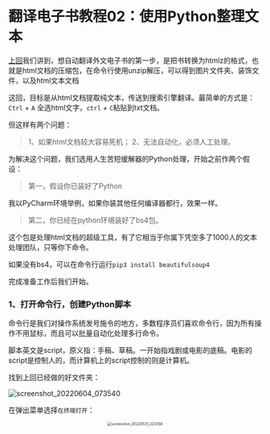 # 翻译电子书教程02：使用Python整理文本


[上回](https://doraemonj.github.io/zh-cn/translation_tutorial_01/)我们讲到，想自动翻译外文电子书的第一步，是把书转换为htmlz的格式，也就是html文档的压缩包，在命令行使用unzip解压，可以得到图片文件夹、装饰文件，以及html文本文档

这回，目标是从html文档提取纯文本，传送到搜索引擎翻译。最简单的方式是：`Ctrl` + `A` 全选html文字，`ctrl` + `C`粘贴到txt文档。

但这样有两个问题：

>   1、如果html文档较大容易死机；
>   2、无法自动化，必须人工处理。

为解决这个问题，我们选用人生苦短缓解器的Python处理，开始之前作两个假设：

>   第一，假设你已装好了Python

我以PyCharm环境举例，如果你装其他任何编译器都行，效果一样。

>   第二，你已经在python环境装好了bs4包。

这个包是处理html文档的超级工具，有了它相当于你属下凭空多了1000人的文本处理团队，只等你下命令。

如果没有bs4，可以在命令行运行`pip3 install beautifulsoup4`

完成准备工作后我们开始。

### 1、打开命令行，创建Python脚本

命令行是我们对操作系统发号施令的地方，多数程序员们喜欢命令行，因为所有操作不用鼠标，而且可以批量自动化处理多行命令。

脚本英文是script，原义指：手稿、草稿。一开始指戏剧或电影的底稿。电影的script是控制人的，而计算机上的script控制的则是计算机。

找到上回已经做的好文件夹：

![screenshot_20220604_073540](https://doraemonj.github.io/pics/screenshot_20220604_073540.png)

在弹出菜单选择`在终端打开`：

<div align="center"><img src="https://doraemonj.github.io/pics/screenshot_20220531_223358.png" alt="screenshot_20220531_223358" style="zoom:50%;" /></div>

